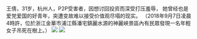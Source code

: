 王倩，31岁，杭州人，P2P受害者，因想讨回投资而深受打压羞辱，
她曾经也是爱党爱国的好青年，突遭变故难以接受价值观尽塌的现实。
（2018年9月7日凌晨4時許，位於浙江金華市浦江縣潘宅鎮麗水源的神麗峽景區內有民眾發現一名年輕女子吊死在樹上。） 
<img src="https://pbs.twimg.com/media/Dmf1cFAUUAA3Q46.jpg?raw=true"/>
<img src="https://raw.githubusercontent.com/taoste/Hello-World/master/eBook/yourchina/31wq/wqys.jpg?raw=true"/>
